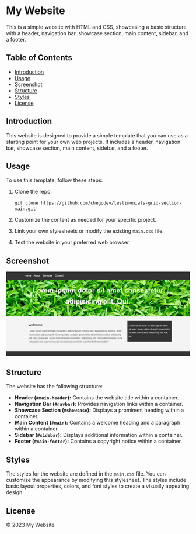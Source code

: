 # My Website

This is a simple website with HTML and CSS, showcasing a basic structure with a header, navigation bar, showcase section, main content, sidebar, and a footer.

## Table of Contents

- [Introduction](#introduction)
- [Usage](#usage)
- [Screenshot](#screenshot)
- [Structure](#structure)
- [Styles](#styles)
- [License](#license)

## Introduction

This website is designed to provide a simple template that you can use as a starting point for your own web projects. It includes a header, navigation bar, showcase section, main content, sidebar, and a footer.

## Usage

To use this template, follow these steps:

1. Clone the repo:
    ```
    git clone https://github.com/chegodev/testimonials-grid-section-main.git
    ``` 

2. Customize the content as needed for your specific project.
3. Link your own stylesheets or modify the existing `main.css` file.
4. Test the website in your preferred web browser.

## Screenshot

![Screenshot](/screenshot.png)

## Structure

The website has the following structure:

- **Header (`#main-header`):** Contains the website title within a container.
- **Navigation Bar (`#navbar`):** Provides navigation links within a container.
- **Showcase Section (`#showcase`):** Displays a prominent heading within a container.
- **Main Content (`#main`):** Contains a welcome heading and a paragraph within a container.
- **Sidebar (`#sidebar`):** Displays additional information within a container.
- **Footer (`#main-footer`):** Contains a copyright notice within a container.

## Styles

The styles for the website are defined in the `main.css` file. You can customize the appearance by modifying this stylesheet. The styles include basic layout properties, colors, and font styles to create a visually appealing design.

## License

© 2023 My Website
